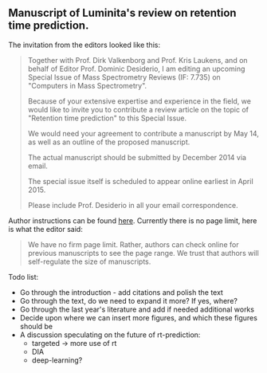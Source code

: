 Manuscript of Luminita's review on retention time prediction.
---

The invitation from the editors looked like this:

> Together with Prof. Dirk Valkenborg and Prof. Kris Laukens, and on behalf of Editor Prof. Dominic Desiderio, I am editing an upcoming Special Issue of Mass Spectrometry Reviews (IF: 7.735) on "Computers in Mass Spectrometry".
> 
> Because of your extensive expertise and experience in the field, we would like to invite you to contribute a review article on the topic of "Retention time prediction" to this Special Issue.
> 
> We would need your agreement to contribute a manuscript by May 14, as well as an outline of the proposed manuscript.
> 
> The actual manuscript should be submitted by December 2014 via email.
>
> The special issue itself is scheduled to appear online earliest in April 2015.
> 
> Please include Prof. Desiderio in all your email correspondence.

Author instructions can be found [here](http://bit.ly/1FB1Iws). 
Currently there is no page limit, here is what the editor said:

> We have no firm page limit. Rather, authors can check online for previous
> manuscripts to see the page range.
> We trust that authors will self-regulate the size of manuscripts.


Todo list:
* Go through the introduction - add citations and polish the text 
* Go through the text, do we need to expand it more? If yes, where?
* Go through the last year's literature and add if needed additional works
* Decide upon where we can insert more figures, and which these figures should be 
* A discussion speculating on the future of rt-prediction:
  * targeted -> more use of rt
  * DIA
  * deep-learning?
